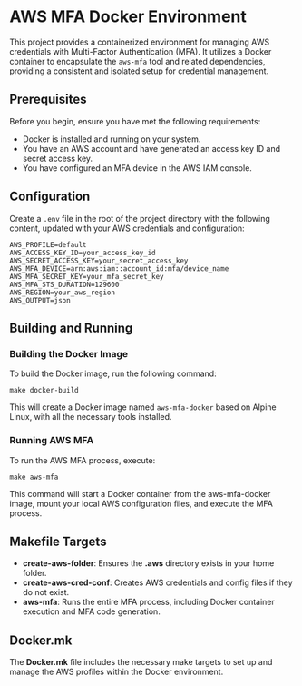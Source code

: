 # AWS MFA Docker Environment

This project provides a containerized environment for managing AWS credentials with Multi-Factor Authentication (MFA). It utilizes a Docker container to encapsulate the `aws-mfa` tool and related dependencies, providing a consistent and isolated setup for credential management.

## Prerequisites

Before you begin, ensure you have met the following requirements:

- Docker is installed and running on your system.
- You have an AWS account and have generated an access key ID and secret access key.
- You have configured an MFA device in the AWS IAM console.

## Configuration

Create a `.env` file in the root of the project directory with the following content, updated with your AWS credentials and configuration:

```env
AWS_PROFILE=default
AWS_ACCESS_KEY_ID=your_access_key_id
AWS_SECRET_ACCESS_KEY=your_secret_access_key
AWS_MFA_DEVICE=arn:aws:iam::account_id:mfa/device_name
AWS_MFA_SECRET_KEY=your_mfa_secret_key
AWS_MFA_STS_DURATION=129600
AWS_REGION=your_aws_region
AWS_OUTPUT=json
```

## Building and Running

### Building the Docker Image

To build the Docker image, run the following command:

```code
make docker-build
```

This will create a Docker image named `aws-mfa-docker` based on Alpine Linux, with all the necessary tools installed.

### Running AWS MFA

To run the AWS MFA process, execute:

```code
make aws-mfa
```

This command will start a Docker container from the aws-mfa-docker image, mount your local AWS configuration files, and execute the MFA process.

## Makefile Targets

- **create-aws-folder**: Ensures the **.aws** directory exists in your home folder.
- **create-aws-cred-conf**: Creates AWS credentials and config files if they do not exist.
- **aws-mfa**: Runs the entire MFA process, including Docker container execution and MFA code generation.

## Docker.mk

The **Docker.mk** file includes the necessary make targets to set up and manage the AWS profiles within the Docker environment.